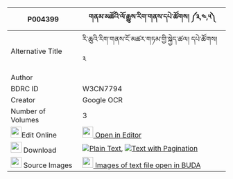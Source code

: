 |P004399|གནམ་མཚོའི་ལོ་རྒྱུས་རིག་གནས་དཔེ་ཚོགས། ༼༣,༤,༥༽ 
| --- | --- 
|Alternative Title |རི་ཆུའི་རིག་གནས་ངོ་མཚར་གཏམ་གྱི་སྐྱེད་ཚལ། དཔེ་ཚོགས། ༣
|Author | 
|BDRC ID | W3CN7794
|Creator | Google OCR
|Number of Volumes| 3
|<img width="25" src="https://img.icons8.com/color/25/000000/edit-property.png">Edit Online| [<img width="25" src="https://avatars.githubusercontent.com/u/45091458?s=200&v=4"> Open in Editor](http://editor.openpecha.org/P004399)
|<img width="25" src="https://img.icons8.com/fluent/48/000000/download-2.png"/>  Download | [![](https://img.icons8.com/color/20/000000/txt.png)Plain Text](https://github.com/Openpecha/P004399/releases/download/v1/namtso_i_logyu_rikne_pe_tsok_plain_P004399.zip), [![](https://img.icons8.com/color/20/000000/txt.png)Text with Pagination](https://github.com/Openpecha/P004399/releases/download/v1/namtso_i_logyu_rikne_pe_tsok_pages_P004399.zip)
|<img width="25" src="https://img.icons8.com/plasticine/100/000000/pictures-folder.png"/>  Source Images | [<img width="25" src="https://library.bdrc.io/icons/BUDA-small.svg"> Images of text file open in BUDA](https://library.bdrc.io/show/bdr:W3CN7794)